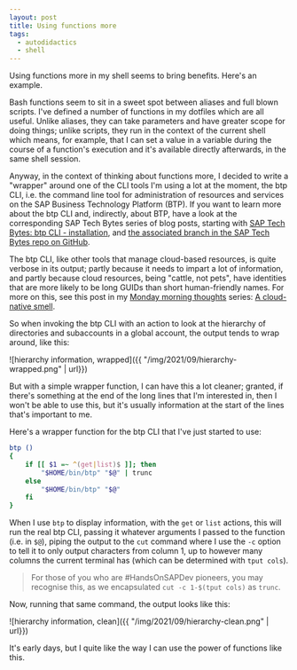 ```yaml
---
layout: post
title: Using functions more
tags:
  - autodidactics
  - shell
---
```

Using functions more in my shell seems to bring benefits. Here's an example.
<!--excerpt-->

Bash functions seem to sit in a sweet spot between aliases and full blown scripts. I've defined a number of functions in my dotfiles which are all useful. Unlike aliases, they can take parameters and have greater scope for doing things; unlike scripts, they run in the context of the current shell which means, for example, that I can set a value in a variable during the course of a function's execution and it's available directly afterwards, in the same shell session.

Anyway, in the context of thinking about functions more, I decided to write a "wrapper" around one of the CLI tools I'm using a lot at the moment, the btp CLI, i.e. the command line tool for administration of resources and services on the SAP Business Technology Platform (BTP). If you want to learn more about the btp CLI and, indirectly, about BTP, have a look at the corresponding SAP Tech Bytes series of blog posts, starting with [SAP Tech Bytes: btp CLI - installation](https://blogs.sap.com/2021/09/01/sap-tech-bytes-btp-cli-installation/), and [the associated branch in the SAP Tech Bytes repo on GitHub](https://github.com/SAP-samples/sap-tech-bytes/tree/2021-09-01-btp-cli).

The btp CLI, like other tools that manage cloud-based resources, is quite verbose in its output; partly because it needs to impart a lot of information, and partly because cloud resources, being "cattle, not pets", have identities that are more likely to be long GUIDs than short human-friendly names. For more on this, see this post in my [Monday morning thoughts](https://blogs.sap.com/tag/mondaymorningthoughts/) series: [A cloud-native smell](https://blogs.sap.com/2018/04/09/monday-morning-thoughts-a-cloud-native-smell/).

So when invoking the btp CLI with an action to look at the hierarchy of directories and subaccounts in a global account, the output tends to wrap around, like this:

![hierarchy information, wrapped]({{ "/img/2021/09/hierarchy-wrapped.png" | url}})

But with a simple wrapper function, I can have this a lot cleaner; granted, if there's something at the end of the long lines that I'm interested in, then I won't be able to use this, but it's usually information at the start of the lines that's important to me.

Here's a wrapper function for the btp CLI that I've just started to use:

```bash
btp ()
{
    if [[ $1 =~ ^(get|list)$ ]]; then
        "$HOME/bin/btp" "$@" | trunc
    else
        "$HOME/bin/btp" "$@"
    fi
}
```

When I use `btp` to display information, with the `get` or `list` actions, this will run the real btp CLI, passing it whatever arguments I passed to the function (i.e. in `$@`), piping the output to the `cut` command where I use the `-c` option to tell it to only output characters from column 1, up to however many columns the current terminal has (which can be determined with `tput cols`).

> For those of you who are #HandsOnSAPDev pioneers, you may recognise this, as we encapsulated `cut -c 1-$(tput cols)` as `trunc`.

Now, running that same command, the output looks like this:

![hierarchy information, clean]({{ "/img/2021/09/hierarchy-clean.png" | url}})

It's early days, but I quite like the way I can use the power of functions like this.
